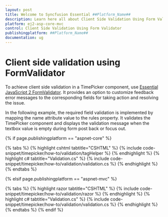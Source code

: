 ```yaml
---
layout: post
title: Welcome to Syncfusion Essential ##Platform_Name##
description: Learn here all about Client Side Validation Using Form Validator of Syncfusion Essential ##Platform_Name## widgets based on HTML5 and jQuery.
platform: ej2-asp-core-mvc
control: Client Side Validation Using Form Validator
publishingplatform: ##Platform_Name##
documentation: ug
---
```



# Client side validation using FormValidator

To achieve client side validation in a TimePicker component, use
[Essential JavaScript 2 FormValidator](https://ej2.syncfusion.com/documentation/form-validator). It provides an option to customize feedback error messages to the corresponding
fields for taking action and resolving the issue.

In the following example, the required field validation is implemented by mapping the name attribute
value to the rules property. It validates the TimePicker component and displays the validation
message when the textbox value is empty during form post back or focus out.

{% if page.publishingplatform == "aspnet-core" %}

{% tabs %}
{% highlight cshtml tabtitle="CSHTML" %}
{% include code-snippet/timepicker/how-to/validation/tagHelper %}
{% endhighlight %}
{% highlight c# tabtitle="Validation.cs" %}
{% include code-snippet/timepicker/how-to/validation/validation.cs %}
{% endhighlight %}
{% endtabs %}

{% elsif page.publishingplatform == "aspnet-mvc" %}

{% tabs %}
{% highlight razor tabtitle="CSHTML" %}
{% include code-snippet/timepicker/how-to/validation/razor %}
{% endhighlight %}
{% highlight c# tabtitle="Validation.cs" %}
{% include code-snippet/timepicker/how-to/validation/validation.cs %}
{% endhighlight %}
{% endtabs %}
{% endif %}
